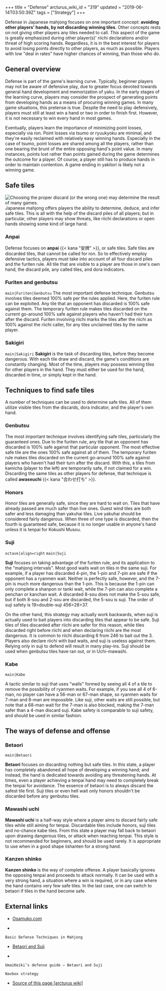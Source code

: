 +++
title = "Defense"
arcturus_wiki_id = "319"
updated = "2019-06-14T03:50:39Z"
tags = ["Strategy"]
+++

Defense in Japanese mahjong focuses on one important concept: **avoiding other players' hands, by
not discarding winning tiles**. Other concepts rests on not giving other players any tiles needed to
call. This aspect of the game is greatly emphasized during other player(s)' riichi declarations
and/or threat of high scoring hands. Regardless, it is in the best interest for players to avoid
losing points directly to other players, as much as possible. Players with low "deal in rates" have
higher chances of winning, than those who do.

## General overview

Defense is part of the game's learning curve. Typically, beginner players may not be aware of
defensive play, due to greater focus devoted towards general hand development and memorization of
yaku. In the early stages of the learning curve, players may consider the prospect of generating
points from developing hands as a means of procuring winning games. In many game situations, this
pretense is true. Despite the need to play defensively, players must still at least win a hand or
two in order to finish first. However, it is not necessary to win every hand in most games.

Eventually, players learn the importance of minimizing point losses, especially via ron. Point
losses via tsumo or ryuukyoku are minimal, and they're easily reclaimed with relatively easy winning
hands. Especially in the case of tsumo, point losses are shared among all the players, rather than
one bearing the brunt of the entire opposing hand's point value. In many instances, points lost
rather than points gained during the game determines the outcome for a player. Of course, a player
still has to produce hands in order to maintain contention. A game ending in yakitori is likely not
a winning game.

## Safe tiles

![[Choosing the proper discard](http://tenhou.net/0/?log=2014082412gm-0089-0000-5b20755a&tw=2&ts=9) (or the wrong one) may determine the result of many games.](Last_discard.png "Choosing the proper discard (or the wrong one) may determine the result of many games.")
Japanese mahjong offers players the ability to determine, deduce, and infer safe tiles. This is all
with the help of the discard piles of all players; but in particular, other players may show
threats, like riichi declarations or open hands showing some kind of large hand.

### Anpai

Defense focuses on **anpai** {{< kana "安牌" >}}, or safe tiles. Safe tiles are discarded tiles,
that cannot be called for ron. So to effectively employ defensive tactics, players must take into
account of all four discard piles and the furiten rule. All tile that are visible to a player are
those in one's own hand, the discard pile, any called tiles, and dora indicators.

### Furiten and genbutsu

`main|Furiten|Genbutsu` The most important defense technique. Genbutsu involves tiles deemed 100%
safe per the rules applied. Here, the furiten rule can be exploited. Any tile that an opponent has
discarded is 100% safe against them. The temporary furiten rule makes tiles discarded on the current
go-around 100% safe against players who haven't had their turn after the discard. Furiten involving
riichi marks the tiles after the riichi as 100% against the riichi caller, for any tiles unclaimed
tiles by the same player.

### Sakigiri

`main|Sakigiri` **Sakigiri** is the task of discarding tiles, before they become dangerous. With
each tile draw and discard, the game's conditions are constantly changing. Most of the time, players
may possess winning tiles for other players in the hand. They must either be used for the hand,
discarded in time, or simply kept in the hand.

## Techniques to find safe tiles

A number of techniques can be used to determine safe tiles. All of them utilize visible tiles from
the discards, dora indicator, and the player's own hand.

### Genbutsu

The most important technique involves identifying safe tiles, particularly the guaranteed ones. Due
to the furiten rule, any tile that an opponent has discarded is 100% safe against that particular
opponent. The most effective safe tile are the ones 100% safe against all of them. The temporary
furiten rule makes tiles discarded on the current go-around 100% safe against players who haven't
had their turn after the discard. With this, a tiles from kamicha (player to the left) are
temporarily safe, if not claimed for a win. Discarding the same tiles as other players for defense,
that technique is called **awaseuchi** {{< kana "合わせ打ち" >}}.

### Honors

Honor tiles are generally safe, since they are hard to wait on. Tiles that have already passed are
much safer than live ones. Guest wind tiles are both safer and less damaging than yakuhai tiles.
Live yakuhai should be considered fairly dangerous. When three of one type is discarded, then the
fourth is guaranteed safe, because it is no longer usable in anyone's hand unless it is tenpai for
Kokushi Musou.

### Suji

`octave|align=right` `main|Suji`

**Suji** focuses on taking advantage of the furiten rule, and its application to the "mahjong
intervals". Most good waits wait on tiles in the same suji. For example, if a player has discarded
4-pin, the 1-pin and 7-pin are safe if the opponent has a ryanmen wait. Neither is perfectly safe,
however, and the 7-pin is much more dangerous than the 1-pin. This is because the 1-pin can only
complete a shanpon or tanki wait, while the 7-pin can also complete a penchan or kanchan wait. A
discarded 8-sou does not make the 5-sou safe, but if both 8-sou and 2-sou are discarded, the 5-sou
is suji. The order of suji safety is 19\>double-suji 456\>28\>37.

On the other hand, this strategy may actually work backwards, when suji is actually used to bait
players into discarding tiles that appear to be safe. Suji tiles of tiles discarded after riichi are
safer for this reason, while tiles discarded right before riichi and when declaring riichi are the
most dangerous. It is common to riichi discarding 6 from 246 to bait out the 3. Players also declare
riichi with bad waits, and suji is useless against them. Relying only in suji to defend will result
in many play-ins. Suji should be used when genbutsu tiles have ran out, or in Uchi-mawashi.

### Kabe

`main|Kabe`

A tactic similar to suji that uses "walls" formed by seeing all 4 of a tile to remove the
possibility of ryanmen waits. For example, if you see all 4 of 6-man, no player can have a 56-man or
67-man shape, so ryanmen waits for 7-man and 8-man are impossible. Like suji, other waits are still
possible, but note that a 68-man wait for the 7-man is also blocked, making the 7-man safer than a
4-man discard suji. Kabe safety is comparable to suji safety, and should be used in similar fashion.

## The ways of defense and offense

### Betaori

`main|Betaori`

**Betaori** focuses on discarding nothing but safe tiles. In this state, a player has completely
abandoned all hope of developing a winning hand; and instead, the hand is dedicated towards avoiding
any threatening hands. At times, even a player achieving a tenpai hand may need to completely break
the tenpai for avoidance. The essence of betaori is to always discard the safest tile first. Suji
tiles or even hell wait only honors shouldn't be discarded before any genbutsu tiles.

### Mawashi uchi

**Mawashi uchi** is a half-way style where a player aims to discard fairly safe tiles while still
aiming for tenpai. Discardable tiles include honors, suji tiles and no-chance kabe tiles. From this
state a player may fall back to betaori upon drawing dangerous tiles, or attack when reaching
tenpai. This style is not recommended for beginners, and should be used rarely. It is appropriate to
use when in a good shape iishanten for a strong hand.

### Kanzen shinko

**Kanzen shinko** is the way of complete offense. A player basically ignores the opposing tenpai and
proceeds to attack normally. It can be used with a very strong hand, a situation where a win is
required, or in any case where the hand contains very few safe tiles. In the last case, one can
switch to betaori if tiles in the hand become safe.

## External links

- [Osamuko.com](http://www.osamuko.com/basic-defense-techniques-in-mahjong/)

<!-- end list -->

-

    Basic Defense Techniques in Mahjong

<!-- end list -->

- [Betaori and Suji](http://osamuko.com/umaikeiki-defense-guide-betaori-and-suji/)

<!-- end list -->

-

    UmaiKeiki’s defense guide — Betaori and Suji

`Navbox strategy`

- [Source of this page [arcturus wiki]](http://arcturus.su/wiki/Defense)
